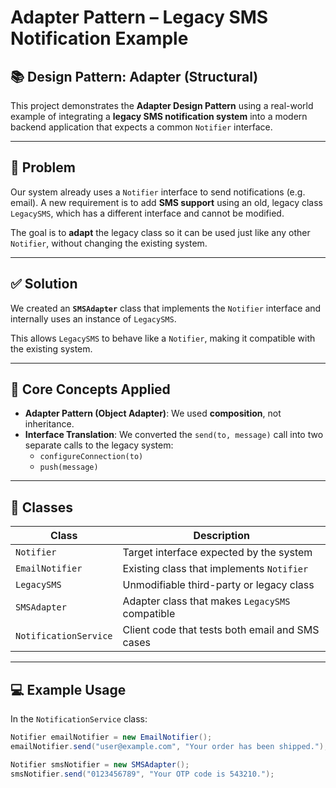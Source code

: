 # Adapter Pattern – Legacy SMS Notification Example

## 📚 Design Pattern: Adapter (Structural)

This project demonstrates the **Adapter Design Pattern** using a real-world example of integrating a **legacy SMS notification system** into a modern backend application that expects a common `Notifier` interface.

---

## 🧩 Problem

Our system already uses a `Notifier` interface to send notifications (e.g. email). A new requirement is to add **SMS support** using an old, legacy class `LegacySMS`, which has a different interface and cannot be modified.

The goal is to **adapt** the legacy class so it can be used just like any other `Notifier`, without changing the existing system.

---

## ✅ Solution

We created an **`SMSAdapter`** class that implements the `Notifier` interface and internally uses an instance of `LegacySMS`.

This allows `LegacySMS` to behave like a `Notifier`, making it compatible with the existing system.

---

## 🧠 Core Concepts Applied

- **Adapter Pattern (Object Adapter)**: We used **composition**, not inheritance.
- **Interface Translation**: We converted the `send(to, message)` call into two separate calls to the legacy system:
  - `configureConnection(to)`
  - `push(message)`

---

## 🔧 Classes

| Class               | Description                                         |
|--------------------|-----------------------------------------------------|
| `Notifier`          | Target interface expected by the system            |
| `EmailNotifier`     | Existing class that implements `Notifier`          |
| `LegacySMS`         | Unmodifiable third-party or legacy class           |
| `SMSAdapter`        | Adapter class that makes `LegacySMS` compatible    |
| `NotificationService` | Client code that tests both email and SMS cases |

---

## 💻 Example Usage

In the `NotificationService` class:

```java
Notifier emailNotifier = new EmailNotifier();
emailNotifier.send("user@example.com", "Your order has been shipped.");

Notifier smsNotifier = new SMSAdapter();
smsNotifier.send("0123456789", "Your OTP code is 543210.");

